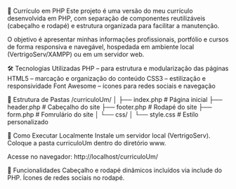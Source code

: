 📄 Currículo em PHP
Este projeto é uma versão do meu currículo desenvolvida em PHP, com separação de componentes reutilizáveis (cabeçalho e rodapé) e estrutura organizada para facilitar a manutenção.

O objetivo é apresentar minhas informações profissionais, portfólio e cursos de forma responsiva e navegável, hospedada em ambiente local (VertrigoServ/XAMPP) ou em um servidor web.

🛠 Tecnologias Utilizadas
PHP – para estrutura e modularização das páginas
HTML5 – marcação e organização do conteúdo
CSS3 – estilização e responsividade
Font Awesome – ícones para redes sociais e navegação

📂 Estrutura de Pastas
/curriculoUm/
│
├── index.php                 # Página inicial
├── header.php                # Cabeçalho do site
├── footer.php                # Rodapé do site
├── form.php                  # Fomrulário do site
│   └── css/
│       └── style.css         # Estilo personalizado

🚀 Como Executar Localmente
Instale um servidor local (VertrigoServ).
Coloque a pasta curriculoUm dentro do diretório www.

Acesse no navegador:
http://localhost/curriculoUm/

📌 Funcionalidades
Cabeçalho e rodapé dinâmicos incluídos via include do PHP.
Ícones de redes sociais no rodapé.
